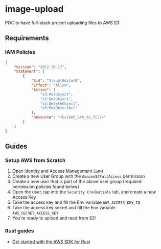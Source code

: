 # image-upload

POC to have full-stack project uploading files to AWS S3

## Requirements

### IAM Policies
```json
{
    "Version": "2012-10-17",
    "Statement": [
        {
            "Sid": "VisualEditor0",
            "Effect": "Allow",
            "Action": [
                "s3:PutObject",
                "s3:GetObject",
                "s3:DeleteObject",
                "s3:PutObjectAcl"
            ],
            "Resource": "<bucket_arn_to_fill>"
        }
    ]
}
```

## Guides

### Setup AWS from Scratch

1. Open Identity and Access Management (`IAM`)
2. Create a new User Group with the `AmazonS3FullAccess` permission
3. Create a new user that is part of the above user group (required permission policies found below)
4. Open the user, tap into the `Security Credentials` tab, and create a new Access Key
5. Take the access key and fill the Env variable `AWS_ACCESS_KEY_ID`
6. Take the access key secret and fill the Env variable `AWS_SECRET_ACCESS_KEY`
7. You're ready to upload and read from S3!

### Rust guides

- [Get started with the AWS SDK for Rust](https://docs.aws.amazon.com/sdk-for-rust/latest/dg/getting-started.html)



